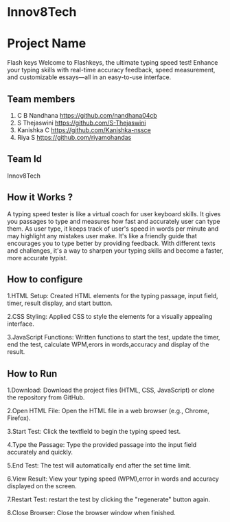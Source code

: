 # Innov8Tech
# Project Name
Flash keys
Welcome to Flashkeys, the ultimate typing speed test! Enhance your typing skills with real-time accuracy feedback, speed measurement, and customizable essays—all in an easy-to-use interface.
## Team members
1. C B Nandhana
      https://github.com/nandhana04cb
3. S Thejaswini
      https://github.com/S-Thejaswini
4. Kanishka C 
      https://github.com/Kanishka-nssce
5. Riya S
      https://github.com/riyamohandas
## Team Id
Innov8Tech
## How it Works ?
   A typing speed tester is like a virtual coach for user keyboard skills. It gives you passages to type and measures how fast and accurately user can type them. As user type, it keeps track of user's speed in words per minute and may highlight any mistakes user make. It's like a friendly guide that encourages you to type better by providing feedback. With different texts and challenges, it's a way to sharpen your typing skills and become a faster, more accurate typist.
   
## How to configure
1.HTML Setup:
Created HTML elements for the typing passage, input field, timer, result display, and start button.

2.CSS Styling:
Applied CSS to style the elements for a visually appealing interface.

3.JavaScript Functions:
Written functions to start the test, update the timer, end the test, calculate WPM,erors in words,accuracy and display of the result.

## How to Run
1.Download:
 Download the project files (HTML, CSS, JavaScript) or clone the repository from GitHub.

2.Open HTML File:
Open the HTML file in a web browser (e.g., Chrome, Firefox).

3.Start Test:
Click the  textfield to begin the typing speed test.

4.Type the Passage:
Type the provided passage into the input field accurately and quickly.

5.End Test:
The test will automatically end after the set time limit.

6.View Result:
View your typing speed (WPM),error in words and accuracy displayed on the screen.

7.Restart Test:
 restart the test by clicking the "regenerate" button again.
 
8.Close Browser:
Close the browser window when finished.
